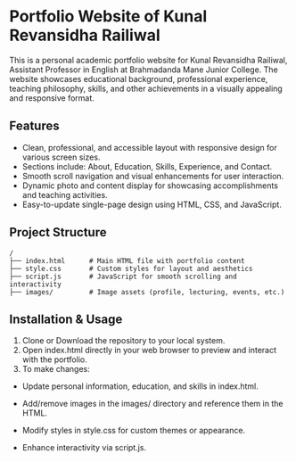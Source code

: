 <h1>Portfolio Website of Kunal Revansidha Railiwal</h1>

<p>This is a personal academic portfolio website for Kunal Revansidha Railiwal, Assistant Professor in English at Brahmadanda Mane Junior College. The website showcases educational background, professional experience, teaching philosophy, skills, and other achievements in a visually appealing and responsive format.</p>

<h2>Features</h2>

- Clean, professional, and accessible layout with responsive design for various screen sizes.
- Sections include: About, Education, Skills, Experience, and Contact.
- Smooth scroll navigation and visual enhancements for user interaction.
- Dynamic photo and content display for showcasing accomplishments and teaching activities.
- Easy-to-update single-page design using HTML, CSS, and JavaScript.

<h2>Project Structure</h2>

```
/
├── index.html      # Main HTML file with portfolio content
├── style.css       # Custom styles for layout and aesthetics
├── script.js       # JavaScript for smooth scrolling and interactivity
├── images/         # Image assets (profile, lecturing, events, etc.)
```

<h2>Installation & Usage</h2>

1. Clone or Download the repository to your local system.
2. Open index.html directly in your web browser to preview and interact with the portfolio.
3. To make changes:

- Update personal information, education, and skills in index.html.

- Add/remove images in the images/ directory and reference them in the HTML.

- Modify styles in style.css for custom themes or appearance.

- Enhance interactivity via script.js.
